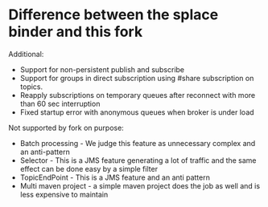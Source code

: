 # Difference between the splace binder and this fork

Additional:
- Support for non-persistent publish and subscribe
- Support for groups in direct subscription using #share subscription on topics.
- Reapply subscriptions on temporary queues after reconnect with more than 60 sec interruption
- Fixed startup error with anonymous queues when broker is under load

Not supported by fork on purpose:
- Batch processing - We judge this feature as unnecessary complex and an anti-pattern
- Selector - This is a JMS feature generating a lot of traffic and the same effect can be done easy by a simple filter
- TopicEndPoint - This is a JMS feature and an anti pattern
- Multi maven project - a simple maven project does the job as well and is less expensive to maintain

